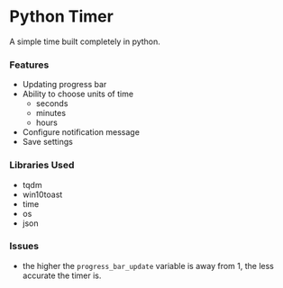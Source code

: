 # Python Timer
A simple time built completely in python.

### Features
- Updating progress bar
- Ability to choose units of time
  - seconds
  - minutes
  - hours
- Configure notification message
- Save settings


### Libraries Used
- tqdm
- win10toast
- time
- os
- json

### Issues
- the higher the `progress_bar_update` variable is away from 1, the less accurate the timer is.

